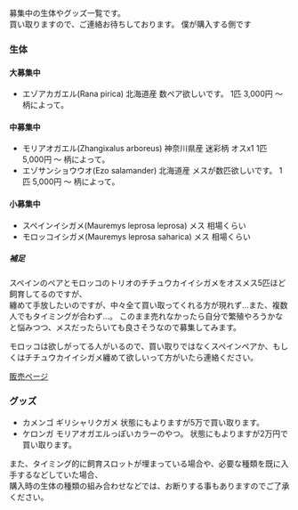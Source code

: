 ---
---

募集中の生体やグッズ一覧です。  
買い取りますので、ご連絡お待ちしております。
僕が購入する側です

### 生体

#### 大募集中

* エゾアカガエル(Rana pirica) 北海道産 数ペア欲しいです。 1匹 3,000円 〜 柄によって。

#### 中募集中

* モリアオガエル(Zhangixalus arboreus) 神奈川県産 迷彩柄 オスx1 1匹 5,000円 〜 柄によって。
* エゾサンショウウオ(Ezo salamander) 北海道産 メスが数匹欲しいです。 1匹 5,000円 〜 柄によって。

#### 小募集中

* スペインイシガメ(Mauremys leprosa leprosa) メス 相場くらい
* モロッコイシガメ(Mauremys leprosa saharica) メス 相場くらい

##### 補足

スペインのペアとモロッコのトリオのチチュウカイイシガメをオスメス5匹ほど飼育してるのですが、  
纏めて手放したいのですが、中々全て買い取ってくれる方が現れず…また、複数人でもタイミングが合わず…。 
このまま売れなかったら自分で繁殖やろうかなと悩みつつ、メスだったらいても良さそうなので募集してみます。  

モロッコは欲しがってる人がいるので、買い取りではなくスペインペアか、もしくはチチュウカイイシガメ纏めて欲しいって方がいたら連絡ください。

[販売ページ](https://ikimonooki.com/shopping/creatures)

### グッズ

* カメンゴ ギリシャリクガメ 状態にもよりますが5万で買い取ります。
* ケロンガ モリアオガエルっぽいカラーのやつ。 状態にもよりますが2万円で買い取ります。

また、タイミング的に飼育スロットが埋まっている場合や、必要な種類を既に入手するなどしていた場合、  
購入時の生体の種類の組み合わせなどでは、お断りする事もありますのでご了承ください。  
